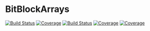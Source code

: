 # BitBlockArrays

[![Build Status](https://gitlab.com/goretkin/BitBlockArrays.jl/badges/master/build.svg)](https://gitlab.com/goretkin/BitBlockArrays.jl/pipelines)
[![Coverage](https://gitlab.com/goretkin/BitBlockArrays.jl/badges/master/coverage.svg)](https://gitlab.com/goretkin/BitBlockArrays.jl/commits/master)
[![Build Status](https://travis-ci.com/goretkin/BitBlockArrays.jl.svg?branch=master)](https://travis-ci.com/goretkin/BitBlockArrays.jl)
[![Coverage](https://codecov.io/gh/goretkin/BitBlockArrays.jl/branch/master/graph/badge.svg)](https://codecov.io/gh/goretkin/BitBlockArrays.jl)
[![Coverage](https://coveralls.io/repos/github/goretkin/BitBlockArrays.jl/badge.svg?branch=master)](https://coveralls.io/github/goretkin/BitBlockArrays.jl?branch=master)
